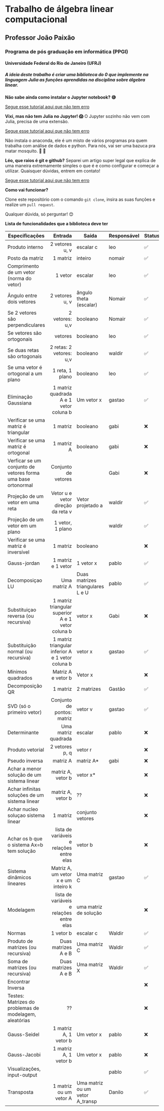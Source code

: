 # Trabalho de álgebra linear computacional
## Professor João Paixão
### Programa de pós graduação em informática (PPGI) 
#### Universidade Federal do Rio de Janeiro (UFRJ)


##### A ideia deste trabalho é criar uma biblioteca do 0 que implemente na linguagem Julia as funções aprendidas na disciplina sobre álgebra linear.



**Não sabe ainda como instalar o Jupyter notebook? :sweat_smile:**

[Segue esse tutorial aqui que não tem erro](https://medium.com/horadecodar/como-instalar-o-jupyter-notebook-windows-e-linux-20701fc583c)


**Vixi, mas não tem Julia no Jupyter! :scream:**
O Jupyter sozinho não vem com Julia, precisa de uma extensão.

[Segue esse tutorial aqui que não tem erro](https://datatofish.com/add-julia-to-jupyter/)

 
Não instala o anaconda, ele é um misto de vários programas pra quem trabalha com análise de dados e python. Para nós, vai ser uma bazuca pra matar mosquito. :honeybee: :gun:

**Léo, que raios é git e github?**
Separei um artigo super legal que explica de uma maneira extremamente simples o que é e como configurar e começar a utilizar. Quaisquer dúvidas, entrem em contato! 

[Segue esse tutorial aqui que não tem erro](https://medium.com/reprogramabr/git-e-github-por-onde-come%C3%A7ar-ca88a783c223)


**Como vai funcionar?**

Clone este repositório com o comando `git clone`, insira as suas funções e realize um `pull request`. 

Qualquer dúvida, só perguntar! :blush:

**Lista de funcionalidades que a biblioteca deve ter**

| Especificações                                               |                                           Entrada | Saída                            | Responsável | Status |
|--------------------------------------------------------------|--------------------------------------------------:|----------------------------------|-------------|--------|
| Produto interno                                              | 2 vetores u, v                                    | escalar c                        | leo         |	:white_check_mark:	 | 
| Posto da matriz                                              | 1 matriz                                          | inteiro                          | nomair      |	:white_check_mark:	 |
| Comprimento de um vetor (norma do vetor)                     | 1 vetor                                           | escalar                          | leo         |	:white_check_mark:	 |
| Ângulo entre dois vetores                                    | 2 vetores u, v                                    | ângulo theta (escalar)           | Nomair      |	:white_check_mark:	 |
| Se 2 vetores são perpendiculares                             | 2 vetores: u,v                                    | booleano                         | Nomair      |	:white_check_mark:	 |
| Se vetores são ortogonais                                    | vetores                                           | booleano                         | leo         |	:white_check_mark:	 |
| Se duas retas são ortogonais                                 | 2 retas: 2 vetores: u,v                           | booleano                         | waldir      |	:white_check_mark:	 |
| Se uma vetor é ortogonal a um plano                          | 1 reta, 1 plano                                   | booleano                         | leo         |	:white_check_mark:	 |
| Eliminação Gaussiana                                         | 1 matriz quadrada A e 1 vetor coluna b            | Um vetor x                       | gastao      |	:white_check_mark:	 |
| Verificar se uma matriz é triangular                         | 1 matriz                                          | booleano                         | gabi        |	:x:	 |
| Verificar se uma matriz é ortogonal                          | 1 matriz A                                        | booleano                         | gabi        |	:x:	 |
| Verficar se um conjunto de vetores forma uma base ortonormal | Conjunto de vetores                               |                                  | Gabi        |	:x:	 |
| Projeção de um vetor em uma reta                             | Vetor u e vetor direção da reta v                 | Vetor projetado a                | waldir      |	:white_check_mark:	 |
| Projeção de um vetor em um plano                             | 1 vetor, 1 plano                                  |                                  | waldir      |	:white_check_mark:	 |
| Verificar se uma matriz é inversível                         | 1 matriz                                          | booleano                         |             |	:x:	 |
| Gauss-jordan                                                 | 1 matriz e 1 vetor                                | 1 vetor x                        | pablo       |	:white_check_mark:	 |
| Decomposiçao LU                                              | Uma matriz A                                      | Duas matrizes triangulares L e U | pablo       |	:white_check_mark:	 |
| Substituiçao reversa (ou recursiva)                          | 1 matriz triangular superior A e 1 vetor coluna b | vetor x                          | Gabi        |	:x:	 |
| Substituição normal (ou recursiva)                           | 1 matriz triangular inferior A e 1 vetor coluna b | vetor x                          | gastao      |	:white_check_mark:	 |
| Mínimos quadrados                                            | Matriz A e vetor b                                | Vetor x                          |             |	:x:	 |
| Decomposição QR                                              | 1 matriz                                          | 2 matrizes                       | Gastão      |	:white_check_mark:	 |
| SVD (só o primeiro vetor)                                    | Conjunto de pontos: matriz                        | vetor v                          | gastao      |	:white_check_mark:	 |
| Determinante                                                 | Uma matriz quadrada                               | escalar                          | pablo       |	:x:	 |
| Produto vetorial                                             | 2 vetores p, q                                    | vetor r                          |             |	:x:	 |
| Pseudo inversa                                               | matriz A                                          | matriz A*                        | gabi        |	:x:	 |
| Achar a menor solução de um sistema linear                   | matriz A, vetor b                                 | vetor x*                         |             |	:x:	 |
| Achar infinitas soluções de um sistema linear                | matriz A, vetor b                                 | ??                               |             |	:x:	 |
| Achar nucleo soluçao sistema linear                          | 1 matriz                                          | conjunto vetores                 |             |	:x:	 |
| Achar os b que o sistema Ax=b tem solução                    | lista de variáveis e relações entre elas          | vetor b                          |             |	:x:	 |
| Sistema dinâmicos lineares                                   | Matriz A, um vetor x e um inteiro k               | Uma matriz C                     | gastao      |	:white_check_mark:	 |
| Modelagem                                                    | lista de variáveis e relações entre elas          | uma matriz de solução            |             |	:x:	 |
| Normas                                                       | 1 vetor b                                         | escalar c                        | Waldir      |	:white_check_mark:	 |
| Produto de matrizes (ou recursiva)                           | Duas matrizes A e B                               | Uma matriz C                     | Waldir      |	:white_check_mark:	 |
| Soma de matrizes (ou recursiva)                              | Duas matrizes A e B                               | Uma matriz X                     | Waldir      |	:white_check_mark:	 |
| Encontrar Inversa                                            |                                                   |                                  |             |	:x:	 |
| Testes: Matrizes do problemas de modelagem, aleatórias       | ??                                                |                                  |             |	:x:	 |
| Gauss-Seidel                                                 | 1 matriz A, 1 vetor b                             | Um vetor x                       | pablo       |	:x:	 |
| Gauss-Jacobi                                                 | 1 matriz A, 1 vetor b                             | Um vetor x                       | pablo       |	:x:	 |
| Visualizações, input-output                                  |                                                   |                                  | pablo       |	:white_check_mark:	 |
| Transposta                                                   | 1 matriz ou um vetor A                            | Uma matriz ou um vetor A_transp  | Danilo      |	:white_check_mark:	 |